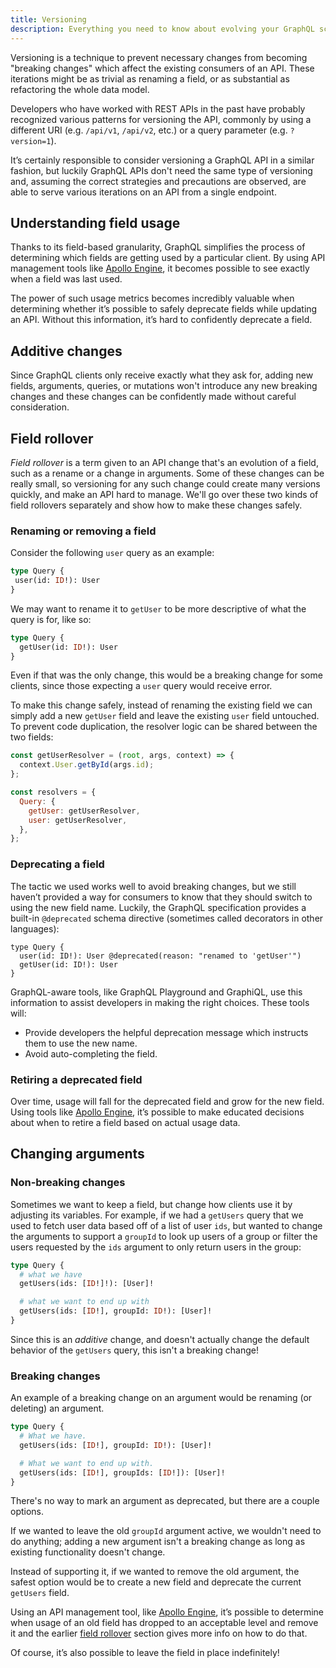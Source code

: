 ```yaml
---
title: Versioning
description: Everything you need to know about evolving your GraphQL schema
---
```


Versioning is a technique to prevent necessary changes from becoming "breaking changes" which affect the existing consumers of an API.  These iterations might be as trivial as renaming a field, or as substantial as refactoring the whole data model.

Developers who have worked with REST APIs in the past have probably recognized various patterns for versioning the API, commonly by using a different URI (e.g. `/api/v1`, `/api/v2`, etc.) or a query parameter (e.g. `?version=1`).

It’s certainly responsible to consider versioning a GraphQL API in a similar fashion, but luckily  GraphQL APIs don't need the same type of  versioning and, assuming the correct strategies and precautions are observed, are able to serve various iterations on an API from a single endpoint.

<h2 id="field-usage">Understanding field usage</h2>

Thanks to its field-based granularity, GraphQL simplifies the process of determining which fields are getting used by a particular client.  By using API management tools like [Apollo Engine](https://www.apollographql.com/engine), it becomes possible to see exactly when a field was last used.

The power of such usage metrics becomes incredibly valuable when determining whether it’s possible to safely deprecate fields while updating an API.  Without this information, it’s hard to confidently deprecate a field.

<h2 id="additive">Additive changes</h2>

Since GraphQL clients only receive exactly what they ask for, adding new fields, arguments, queries, or mutations won't introduce any new breaking changes and these changes can be confidently made without careful consideration.

<h2 id="field-rollover">Field rollover</h2>

_Field rollover_ is a term given to an API change that's an evolution of a field, such as a rename or a change in arguments. Some of these changes can be really small, so versioning for any such change could create many versions quickly, and make an API hard to manage. We'll go over these two kinds of field rollovers separately and show how to make these changes safely.

<h3 id="renaming-or-removing">Renaming or removing a field</h3>

Consider the following `user` query as an example:

```graphql
type Query {
 user(id: ID!): User
}
```

We may want to rename it to `getUser` to be more descriptive of what the query is for, like so:

```graphql
type Query {
  getUser(id: ID!): User
}
```

Even if that was the only change, this would be a breaking change for some clients, since those  expecting a `user` query would receive error.

To make this change safely, instead of renaming the existing field we can simply add a new `getUser` field and leave the existing  `user` field untouched. To prevent code duplication, the  resolver logic can be shared between the two fields:

```js
const getUserResolver = (root, args, context) => {
  context.User.getById(args.id);
};

const resolvers = {
  Query: {
    getUser: getUserResolver,
    user: getUserResolver,
  },
};
```

<h3 id="deprecating">Deprecating a field</h3>

The tactic we used works well to avoid breaking changes, but we still haven’t provided a way for consumers to know that they should switch to using the new field name. Luckily, the GraphQL specification provides a built-in `@deprecated` schema directive (sometimes called decorators in other languages):

```
type Query {
  user(id: ID!): User @deprecated(reason: "renamed to 'getUser'")
  getUser(id: ID!): User
}
```

GraphQL-aware tools, like GraphQL Playground and GraphiQL, use this information to assist developers in making the right choices.  These tools will:

* Provide developers the helpful deprecation message which instructs them to use the new name.
* Avoid auto-completing the field.

<h3 id="retiring">Retiring a deprecated field</h3>

Over time, usage will fall for the deprecated field and grow for the new field. Using tools like [Apollo Engine](https://www.apollographql.com/engine), it’s possible to make educated decisions about when to retire a field based on actual usage data.

<h2 id="arguments">Changing arguments</h2>

<h3 id="non-breaking">Non-breaking changes</h3>

Sometimes we want to keep a field, but change how clients use it by adjusting its variables. For example, if we had a `getUsers` query that we used to fetch user data based off of a list of user `ids`, but wanted to change the arguments to support a `groupId` to look up users of a group or filter the users requested by the `ids` argument to only return users in the group:

```graphql
type Query {
  # what we have
  getUsers(ids: [ID!]!): [User]!

  # what we want to end up with
  getUsers(ids: [ID!], groupId: ID!): [User]!
}
```

Since this is an _additive_ change, and doesn't actually change the default behavior of the `getUsers` query, this isn't a breaking change!

<h3 id="breaking">Breaking changes</h3>

An example of a breaking change on an argument would be renaming (or deleting) an argument.

```graphql
type Query {
  # What we have.
  getUsers(ids: [ID!], groupId: ID!): [User]!

  # What we want to end up with.
  getUsers(ids: [ID!], groupIds: [ID!]): [User]!
}
```

There's no way to mark an argument as deprecated, but there are a couple options.

If we wanted to leave the old `groupId` argument active, we wouldn't need to do anything; adding a new argument isn't a breaking change as long as existing functionality doesn't change.

Instead of supporting it, if we wanted to remove the old argument, the safest option would be to create a new field and deprecate the current `getUsers` field.

Using an API management tool, like [Apollo Engine](https://www.apollographql.com/engine), it’s possible to determine when usage of an old field has dropped to an acceptable level and remove it and the earlier [field rollover](#field-rollover) section gives more info on how to do that.

Of course, it’s also possible to leave the field in place indefinitely!
